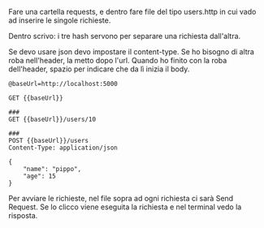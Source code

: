 Fare una cartella requests, e dentro fare file del tipo users.http in cui vado ad inserire le singole richieste.

Dentro scrivo:
i tre hash servono per separare una richiesta dall'altra.

Se devo usare json devo impostare il content-type. Se ho bisogno di altra roba nell'header, la metto dopo l'url.
Quando ho finito con la roba dell'header, spazio per indicare che da lì inizia il body.


```
@baseUrl=http://localhost:5000

GET {{baseUrl}}

###
GET {{baseUrl}}/users/10

###
POST {{baseUrl}}/users
Content-Type: application/json

{
	"name": "pippo",
	"age": 15
}
```

Per avviare le richieste, nel file sopra ad ogni richiesta ci sarà Send Request. Se lo clicco viene eseguita la richiesta e nel terminal vedo la risposta.



